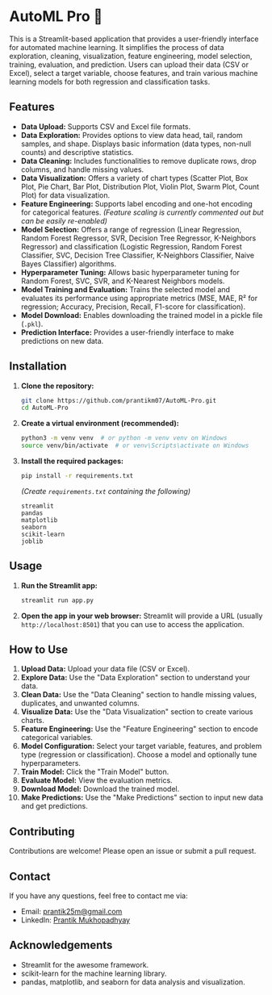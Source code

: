 # AutoML Pro 🚀

This is a Streamlit-based application that provides a user-friendly interface for automated machine learning.  It simplifies the process of data exploration, cleaning, visualization, feature engineering, model selection, training, evaluation, and prediction.  Users can upload their data (CSV or Excel), select a target variable, choose features, and train various machine learning models for both regression and classification tasks.

## Features

* **Data Upload:** Supports CSV and Excel file formats.
* **Data Exploration:** Provides options to view data head, tail, random samples, and shape. Displays basic information (data types, non-null counts) and descriptive statistics.
* **Data Cleaning:** Includes functionalities to remove duplicate rows, drop columns, and handle missing values.
* **Data Visualization:** Offers a variety of chart types (Scatter Plot, Box Plot, Pie Chart, Bar Plot, Distribution Plot, Violin Plot, Swarm Plot, Count Plot) for data visualization.
* **Feature Engineering:** Supports label encoding and one-hot encoding for categorical features.  *(Feature scaling is currently commented out but can be easily re-enabled)*
* **Model Selection:** Offers a range of regression (Linear Regression, Random Forest Regressor, SVR, Decision Tree Regressor, K-Neighbors Regressor) and classification (Logistic Regression, Random Forest Classifier, SVC, Decision Tree Classifier, K-Neighbors Classifier, Naive Bayes Classifier) algorithms.
* **Hyperparameter Tuning:**  Allows basic hyperparameter tuning for Random Forest, SVC, SVR, and K-Nearest Neighbors models.
* **Model Training and Evaluation:** Trains the selected model and evaluates its performance using appropriate metrics (MSE, MAE, R² for regression; Accuracy, Precision, Recall, F1-score for classification).
* **Model Download:** Enables downloading the trained model in a pickle file (`.pkl`).
* **Prediction Interface:** Provides a user-friendly interface to make predictions on new data.

## Installation

1. **Clone the repository:**
   ```bash
   git clone https://github.com/prantikm07/AutoML-Pro.git
   cd AutoML-Pro
   ```

2. **Create a virtual environment (recommended):**
   ```bash
   python3 -m venv venv  # or python -m venv venv on Windows
   source venv/bin/activate  # or venv\Scripts\activate on Windows
   ```

3. **Install the required packages:**
   ```bash
   pip install -r requirements.txt
   ```
   *(Create `requirements.txt` containing the following)*
   ```
   streamlit
   pandas
   matplotlib
   seaborn
   scikit-learn
   joblib
   ```

## Usage

1. **Run the Streamlit app:**
   ```bash
   streamlit run app.py
   ```

2. **Open the app in your web browser:** Streamlit will provide a URL (usually `http://localhost:8501`) that you can use to access the application.

## How to Use

1. **Upload Data:** Upload your data file (CSV or Excel).
2. **Explore Data:** Use the "Data Exploration" section to understand your data.
3. **Clean Data:** Use the "Data Cleaning" section to handle missing values, duplicates, and unwanted columns.
4. **Visualize Data:** Use the "Data Visualization" section to create various charts.
5. **Feature Engineering:** Use the "Feature Engineering" section to encode categorical variables.
6. **Model Configuration:** Select your target variable, features, and problem type (regression or classification). Choose a model and optionally tune hyperparameters.
7. **Train Model:** Click the "Train Model" button.
8. **Evaluate Model:** View the evaluation metrics.
9. **Download Model:** Download the trained model.
10. **Make Predictions:** Use the "Make Predictions" section to input new data and get predictions.

## Contributing

Contributions are welcome! Please open an issue or submit a pull request.

## Contact

If you have any questions, feel free to contact me via:
- Email: [prantik25m@gmail.com](mailto:prantik25m@gmail.com)
- LinkedIn: [Prantik Mukhopadhyay](https://www.linkedin.com/in/prantikm07/)

## Acknowledgements

* Streamlit for the awesome framework.
* scikit-learn for the machine learning library.
* pandas, matplotlib, and seaborn for data analysis and visualization.

